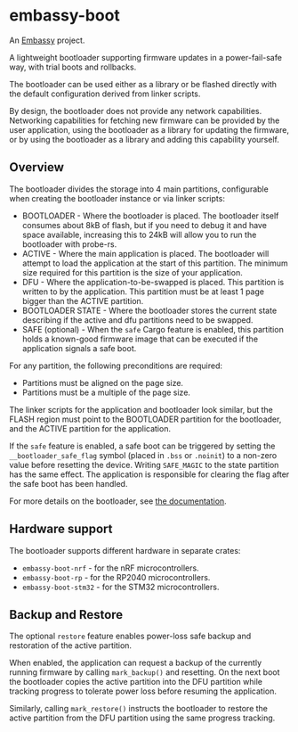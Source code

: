 # embassy-boot

An [Embassy](https://embassy.dev) project.

A lightweight bootloader supporting firmware updates in a power-fail-safe way, with trial boots and rollbacks.

The bootloader can be used either as a library or be flashed directly with the default configuration derived from linker scripts.

By design, the bootloader does not provide any network capabilities. Networking capabilities for fetching new firmware can be provided by the user application, using the bootloader as a library for updating the firmware, or by using the bootloader as a library and adding this capability yourself.

## Overview

The bootloader divides the storage into 4 main partitions, configurable when creating the bootloader instance or via linker scripts:

* BOOTLOADER - Where the bootloader is placed. The bootloader itself consumes about 8kB of flash, but if you need to debug it and have space available, increasing this to 24kB will allow you to run the bootloader with probe-rs.
* ACTIVE - Where the main application is placed. The bootloader will attempt to load the application at the start of this partition. The minimum size required for this partition is the size of your application.
* DFU - Where the application-to-be-swapped is placed. This partition is written to by the application. This partition must be at least 1 page bigger than the ACTIVE partition.
* BOOTLOADER STATE - Where the bootloader stores the current state describing if the active and dfu partitions need to be swapped.
* SAFE (optional) - When the `safe` Cargo feature is enabled, this partition holds a known-good firmware image that can be executed if the application signals a safe boot.

For any partition, the following preconditions are required:

* Partitions must be aligned on the page size.
* Partitions must be a multiple of the page size.

The linker scripts for the application and bootloader look similar, but the FLASH region must point to the BOOTLOADER partition for the bootloader, and the ACTIVE partition for the application.

If the `safe` feature is enabled, a safe boot can be triggered by setting the
`__bootloader_safe_flag` symbol (placed in `.bss` or `.noinit`) to a non-zero
value before resetting the device. Writing `SAFE_MAGIC` to the state partition
has the same effect. The application is responsible for clearing the flag after
the safe boot has been handled.

For more details on the bootloader, see [the documentation](https://embassy.dev/book/#_bootloader).

## Hardware support

The bootloader supports different hardware in separate crates:

* `embassy-boot-nrf` - for the nRF microcontrollers.
* `embassy-boot-rp` - for the RP2040 microcontrollers.
* `embassy-boot-stm32` - for the STM32 microcontrollers.

## Backup and Restore
The optional `restore` feature enables power-loss safe backup and restoration
of the active partition.

When enabled, the application can request a backup of the currently running
firmware by calling `mark_backup()` and resetting. On the next boot the
bootloader copies the active partition into the DFU partition while tracking
progress to tolerate power loss before resuming the application.

Similarly, calling `mark_restore()` instructs the bootloader to restore the
active partition from the DFU partition using the same progress tracking.

